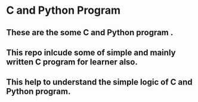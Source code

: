 #  C and Python Program

## These are the some C  and Python program . 
## This repo inlcude some of simple and mainly written C program for learner also.
## This help to understand the simple logic of  C and Python program.
